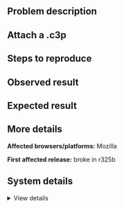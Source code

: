 ## Problem description



## Attach a .c3p



## Steps to reproduce



## Observed result



## Expected result



## More details



**Affected browsers/platforms:** Mozilla

**First affected release:** broke in r325b

## System details

<details><summary>View details</summary>



</details>
